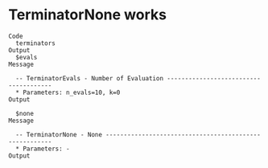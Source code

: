 # TerminatorNone works

    Code
      terminators
    Output
      $evals
    Message
      
      -- TerminatorEvals - Number of Evaluation --------------------------------------
      * Parameters: n_evals=10, k=0
    Output
      
      $none
    Message
      
      -- TerminatorNone - None -------------------------------------------------------
      * Parameters: -
    Output
      

